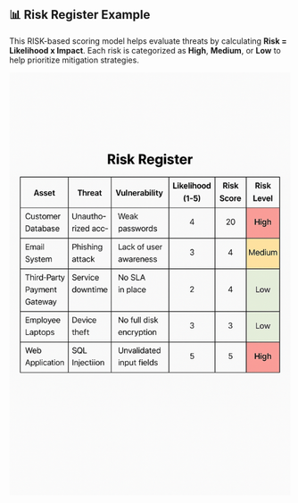 ## 📊 Risk Register Example

This RISK-based scoring model helps evaluate threats by calculating **Risk = Likelihood x Impact**. Each risk is categorized as **High**, **Medium**, or **Low** to help prioritize mitigation strategies.

![imagealt](https://github.com/techtracker619/riskregister/blob/69462b2aaba8d90114af431a578d1564615dcc0d/20250725_2337_Risk%20Register%20Overview_simple_compose_01k12q4cbtessvtm5s6fd6ez5p.png) 
